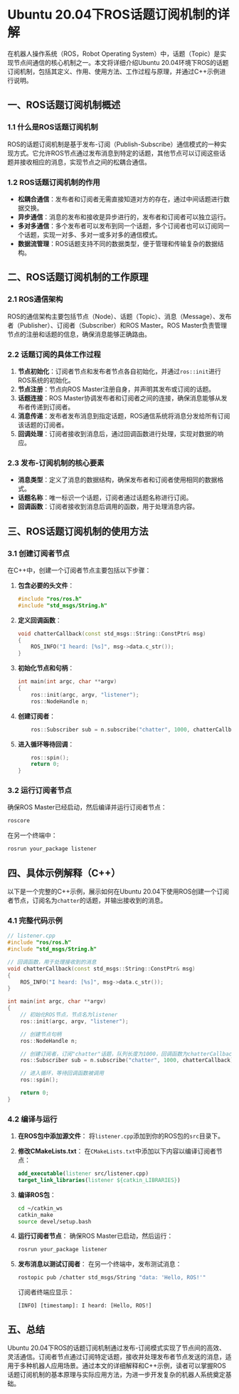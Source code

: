 # Ubuntu 20.04下ROS话题订阅机制的详解

在机器人操作系统（ROS，Robot Operating System）中，话题（Topic）是实现节点间通信的核心机制之一。本文将详细介绍Ubuntu 20.04环境下ROS的话题订阅机制，包括其定义、作用、使用方法、工作过程与原理，并通过C++示例进行说明。

## 一、ROS话题订阅机制概述

### 1.1 什么是ROS话题订阅机制

ROS的话题订阅机制是基于发布-订阅（Publish-Subscribe）通信模式的一种实现方式。它允许ROS节点通过发布消息到特定的话题，其他节点可以订阅这些话题并接收相应的消息，实现节点之间的松耦合通信。

### 1.2 ROS话题订阅机制的作用

- **松耦合通信**：发布者和订阅者无需直接知道对方的存在，通过中间话题进行数据交换。
- **异步通信**：消息的发布和接收是异步进行的，发布者和订阅者可以独立运行。
- **多对多通信**：多个发布者可以发布到同一个话题，多个订阅者也可以订阅同一个话题，实现一对多、多对一或多对多的通信模式。
- **数据流管理**：ROS话题支持不同的数据类型，便于管理和传输复杂的数据结构。

## 二、ROS话题订阅机制的工作原理

### 2.1 ROS通信架构

ROS的通信架构主要包括节点（Node）、话题（Topic）、消息（Message）、发布者（Publisher）、订阅者（Subscriber）和ROS Master。ROS Master负责管理节点的注册和话题的信息，确保消息能够正确路由。

### 2.2 话题订阅的具体工作过程

1. **节点初始化**：订阅者节点和发布者节点各自初始化，并通过`ros::init`进行ROS系统的初始化。
2. **节点注册**：节点向ROS Master注册自身，并声明其发布或订阅的话题。
3. **话题连接**：ROS Master协调发布者和订阅者之间的连接，确保消息能够从发布者传递到订阅者。
4. **消息传递**：发布者发布消息到指定话题，ROS通信系统将消息分发给所有订阅该话题的订阅者。
5. **回调处理**：订阅者接收到消息后，通过回调函数进行处理，实现对数据的响应。

### 2.3 发布-订阅机制的核心要素

- **消息类型**：定义了消息的数据结构，确保发布者和订阅者使用相同的数据格式。
- **话题名称**：唯一标识一个话题，订阅者通过话题名称进行订阅。
- **回调函数**：订阅者接收到消息后调用的函数，用于处理消息内容。

## 三、ROS话题订阅机制的使用方法

### 3.1 创建订阅者节点

在C++中，创建一个订阅者节点主要包括以下步骤：

1. **包含必要的头文件**：
    ```cpp
    #include "ros/ros.h"
    #include "std_msgs/String.h"
    ```
2. **定义回调函数**：
    ```cpp
    void chatterCallback(const std_msgs::String::ConstPtr& msg)
    {
        ROS_INFO("I heard: [%s]", msg->data.c_str());
    }
    ```
3. **初始化节点和句柄**：
    ```cpp
    int main(int argc, char **argv)
    {
        ros::init(argc, argv, "listener");
        ros::NodeHandle n;
    ```
4. **创建订阅者**：
    ```cpp
        ros::Subscriber sub = n.subscribe("chatter", 1000, chatterCallback);
    ```
5. **进入循环等待回调**：
    ```cpp
        ros::spin();
        return 0;
    }
    ```

### 3.2 运行订阅者节点

确保ROS Master已经启动，然后编译并运行订阅者节点：
```bash
roscore
```
在另一个终端中：
```bash
rosrun your_package listener
```

## 四、具体示例解释（C++）

以下是一个完整的C++示例，展示如何在Ubuntu 20.04下使用ROS创建一个订阅者节点，订阅名为`chatter`的话题，并输出接收到的消息。

### 4.1 完整代码示例

```cpp
// listener.cpp
#include "ros/ros.h"
#include "std_msgs/String.h"

// 回调函数，用于处理接收到的消息
void chatterCallback(const std_msgs::String::ConstPtr& msg)
{
    ROS_INFO("I heard: [%s]", msg->data.c_str());
}

int main(int argc, char **argv)
{
    // 初始化ROS节点，节点名为listener
    ros::init(argc, argv, "listener");

    // 创建节点句柄
    ros::NodeHandle n;

    // 创建订阅者，订阅"chatter"话题，队列长度为1000，回调函数为chatterCallback
    ros::Subscriber sub = n.subscribe("chatter", 1000, chatterCallback);

    // 进入循环，等待回调函数被调用
    ros::spin();

    return 0;
}
```

### 4.2 编译与运行

1. **在ROS包中添加源文件**：
    将`listener.cpp`添加到你的ROS包的`src`目录下。

2. **修改CMakeLists.txt**：
    在`CMakeLists.txt`中添加以下内容以编译订阅者节点：
    ```cmake
    add_executable(listener src/listener.cpp)
    target_link_libraries(listener ${catkin_LIBRARIES})
    ```

3. **编译ROS包**：
    ```bash
    cd ~/catkin_ws
    catkin_make
    source devel/setup.bash
    ```

4. **运行订阅者节点**：
    确保ROS Master已启动，然后运行：
    ```bash
    rosrun your_package listener
    ```

5. **发布消息以测试订阅者**：
    在另一个终端中，发布测试消息：
    ```bash
    rostopic pub /chatter std_msgs/String "data: 'Hello, ROS!'"
    ```
    订阅者终端应显示：
    ```
    [INFO] [timestamp]: I heard: [Hello, ROS!]
    ```

## 五、总结

Ubuntu 20.04下ROS的话题订阅机制通过发布-订阅模式实现了节点间的高效、灵活通信。订阅者节点通过订阅特定话题，接收并处理发布者节点发送的消息，适用于多种机器人应用场景。通过本文的详细解释和C++示例，读者可以掌握ROS话题订阅机制的基本原理与实际应用方法，为进一步开发复杂的机器人系统奠定基础。